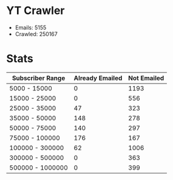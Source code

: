 # YT Crawler
- Emails: 5155
- Crawled: 250167

# Stats
| Subscriber Range  | Already Emailed | Not Emailed |
|-------|-------|-------|
| 5000 - 15000 | 0 | 1193 |
| 15000 - 25000 | 0 | 556 |
| 25000 - 35000 | 47 | 323 |
| 35000 - 50000 | 148 | 278 |
| 50000 - 75000 | 140 | 297 |
| 75000 - 100000 | 176 | 167 |
| 100000 - 300000 | 62 | 1006 |
| 300000 - 500000 | 0 | 363 |
| 500000 - 1000000 | 0 | 399 |
